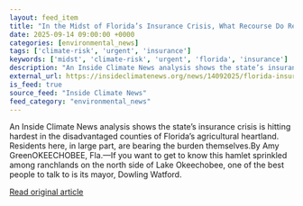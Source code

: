 ```yaml
---
layout: feed_item
title: "In the Midst of Florida’s Insurance Crisis, What Recourse Do Residents Have?"
date: 2025-09-14 09:00:00 +0000
categories: [environmental_news]
tags: ['climate-risk', 'urgent', 'insurance']
keywords: ['midst', 'climate-risk', 'urgent', 'florida', 'insurance']
description: "An Inside Climate News analysis shows the state’s insurance crisis is hitting hardest in the disadvantaged counties of Florida’s agricultural heartland"
external_url: https://insideclimatenews.org/news/14092025/florida-insurance-crisis-hits-hardest-in-disadvantaged-counties/
is_feed: true
source_feed: "Inside Climate News"
feed_category: "environmental_news"
---
```


An Inside Climate News analysis shows the state’s insurance crisis is hitting hardest in the disadvantaged counties of Florida’s agricultural heartland. Residents here, in large part, are bearing the burden themselves.By Amy GreenOKEECHOBEE, Fla.—If you want to get to know this hamlet sprinkled among ranchlands on the north side of Lake Okeechobee, one of the best people to talk to is its mayor, Dowling Watford.

[Read original article](https://insideclimatenews.org/news/14092025/florida-insurance-crisis-hits-hardest-in-disadvantaged-counties/)
